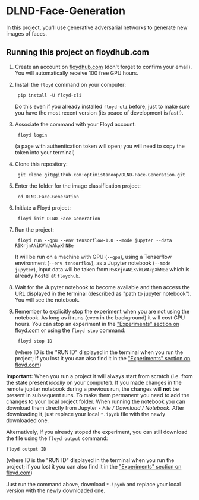 # DLND-Face-Generation
In this project, you'll use generative adversarial networks to generate new images of faces.

## Running this project on floydhub.com

1. Create an account on [floydhub.com](https://www.floydhub.com) (don't forget to confirm your email). You will automatically receive 100 free GPU hours. 

2. Install the `floyd` command on your computer:

        pip install -U floyd-cli
        
    Do this even if you already installed `floyd-cli` before, just to make sure you have the most recent version (its peace of development is fast!).

3. Associate the command with your Floyd account:

        floyd login

    (a page with authentication token will open; you will need to copy the token into your terminal)

2. Clone this repository:

        git clone git@github.com:optimistanoop/DLND-Face-Generation.git

3. Enter the folder for the image classification project:

        cd DLND-Face-Generation

4. Initiate a Floyd project:

        floyd init DLND-Face-Generation

5. Run the project:

        floyd run --gpu --env tensorflow-1.0 --mode jupyter --data R5KrjnANiKVhLWAkpXhNBe

    It will be run on a machine with GPU (`--gpu`), using a Tenserflow environment (`--env tensorflow`), as a Jupyter notebook (`--mode jupyter`), input data will be taken from `R5KrjnANiKVhLWAkpXhNBe` which is already hostel at `floydhub`.
    
6. Wait for the Jupyter notebook to become available and then access the URL displayed in the terminal (described as "path to jupyter notebook"). You will see the notebook.

7. Remember to explicitly stop the experiment when you are not using the notebook. As long as it runs (even in the background) it will cost GPU hours. You can stop an experiment in the ["Experiments" section on floyd.com](https://www.floydhub.com/experiments) or using the `floyd stop` command:

        floyd stop ID
 
    (where ID is the "RUN ID" displayed in the terminal when you run the project; if you lost it you can also find it in the ["Experiments" section on floyd.com](https://www.floydhub.com/experiments))
    
**Important:** When you run a project it will always start from scratch (i.e. from the state present *locally* on your computer). If you made changes in the remote jupiter notebook during a previous run, the changes will **not** be present in subsequent runs. To make them permanent you need to add the changes to your local project folder. When running the notebook you can download them directly from Jupyter - *File / Download / Notebook*. After downloading it, just replace your local `*.ipynb` file with the newly downloaded one.

Alternatively, If you already stoped the experiment, you can still download the file using the `floyd output` command:

    floyd output ID

(where ID is the "RUN ID" displayed in the terminal when you run the project; if you lost it you can also find it in the ["Experiments" section on floyd.com](https://www.floydhub.com/experiments))
    
Just run the command above, download `*.ipynb` and replace your local version with the newly downloaded one.
